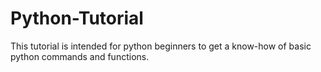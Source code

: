 # Python-Tutorial
This tutorial is intended for python beginners to get a know-how of basic python commands and functions.
